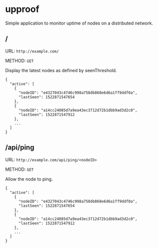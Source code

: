 # upproof
Simple application to monitor uptime of nodes on a distributed network.

## /
URL: `http://example.com/`

METHOD: `GET`

Display the latest nodes as defined by seenThreshold.

```
{
  "active": [
    {
      "nodeID": "e4327043c4746c998a758db868e6d6a1ff9ddf0a",
      "lastSeen": 1522871547654
    },
    {
      "nodeID": "a14cc24085d7a9ea43ec3712d72b1dbb9ad3d2c0",
      "lastSeen": 1522871547912
    },
    ...
  ]
}
```


## /api/ping
URL: `http://example.com/api/ping/<nodeID>`

METHOD: `GET`

Allow the node to ping.

```
{
  "active": [
    {
      "nodeID": "e4327043c4746c998a758db868e6d6a1ff9ddf0a",
      "lastSeen": 1522871547654
    },
    {
      "nodeID": "a14cc24085d7a9ea43ec3712d72b1dbb9ad3d2c0",
      "lastSeen": 1522871547912
    },
    ...
  ]
}
```
